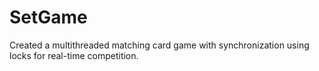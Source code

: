 # SetGame
Created a multithreaded matching card game with synchronization using locks for real-time competition.
